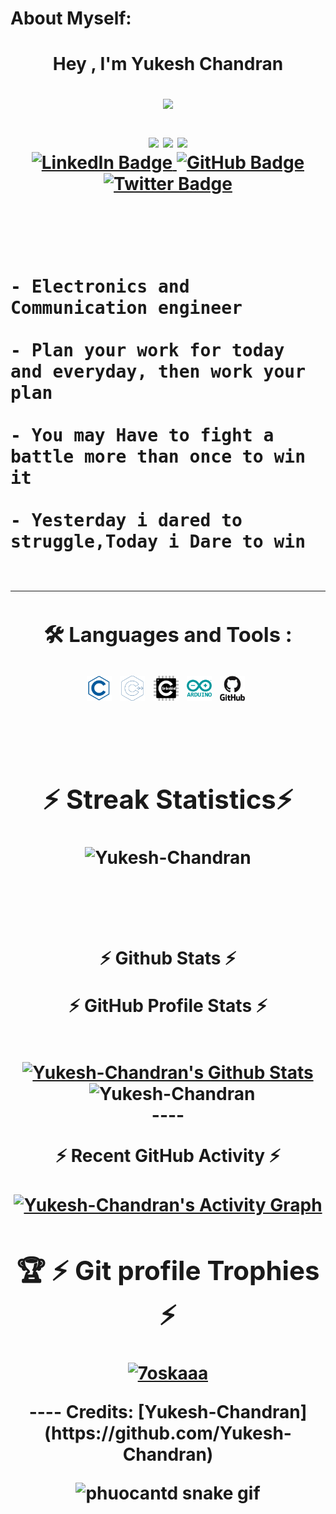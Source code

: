 # About Myself:


<h1 align="center">
  Hey
  , I'm Yukesh Chandran
 
 
  <p align="center">
  <a href="https://github.com/DenverCoder1/readme-typing-svg"><img src="https://readme-typing-svg.herokuapp.com?lines=Electronics+and+Communication+Engineer;Competitive+Programmer;good+at+problem+solving;Keep%20it%20simple%20,efficient&center=true&width=500&height=50"></a>
</p>
 
 
<div id="header" align="center">
<img src="https://media2.giphy.com/media/3o7aCTfyhYawdOXcFW/giphy.gif?cid=ecf05e47u2v4i03u6o1rvoxj7yxmef7r301tp546hc6hq5ul&rid=giphy.gif&ct=g" width="200"/>
  <img src="https://media4.giphy.com/media/26n7b7PjSOZJwVCmY/giphy.gif?cid=ecf05e477h47kuc7wpeyy2z4wxjdz3av15qpksh2e15ytab6&rid=giphy.gif&ct=g" width="200"/>
  <img src="https://media4.giphy.com/media/8j6RDZ9MqQVSYNTjKk/giphy.gif?cid=ecf05e47v34yz86ev5xwx0zsjp7e2e0a0cfrltsg6kuoq2l4&rid=giphy.gif&ct=g" width="200"/>
</div>


<div id="badges"align="center">
  <a href="https://www.linkedin.com/in/yukesh-chandran-3a8683245/">
    <img src="https://img.shields.io/badge/LinkedIn-blue?style=for-the-badge&logo=linkedin&logoColor=white" alt="LinkedIn Badge"/>
  </a>
  <a href="https://github.com/Yukesh-Chandran">
    <img src="https://img.shields.io/badge/GitHub-black?style=for-the-badge&logo=GitHub&logoColor=white" alt="GitHub Badge"/>
  </a>
  <a href=" https://twitter.com/YukeshChandran">
    <img src="https://img.shields.io/badge/Twitter-blue?style=for-the-badge&logo=twitter&logoColor=white" alt="Twitter Badge"/>
  </a>
<div id="badges"align="center">
<img src="https://komarev.com/ghpvc/?username=Yukesh-Chandran&style=round-round&color=green" alt=""/>
</div>

<p align="left">
  <samp>
    <br><br>
    - Electronics and Communication engineer
    <br><br>
    - Plan your work for today and everyday, then work your plan
    <br><br>
    - You may Have to fight a battle more than once to win it
    <br><br>
    - Yesterday i dared to struggle,Today i Dare to win
    <br><br>  
  </samp>
</p>

  ---

### :hammer_and_wrench: Languages and Tools :
  <img src="https://github.com/devicons/devicon/blob/master/icons/c/c-line.svg" title="C" alt="C" width="40" height="40"/>&nbsp;
  <img src="https://github.com/devicons/devicon/blob/master/icons/cplusplus/cplusplus-line.svg" title="C++" alt="C++" width="40" height="40"/>&nbsp;
  <img src="https://github.com/devicons/devicon/blob/master/icons/embeddedc/embeddedc-original-wordmark.svg" title="Embedded C" alt="C" width="40" height="40"/>&nbsp;
  <img src="https://github.com/devicons/devicon/blob/master/icons/arduino/arduino-original-wordmark.svg" title="Arduino" alt="Arduino" width="40" height="40"/>&nbsp;
  <img src="https://github.com/devicons/devicon/blob/master/icons/github/github-original-wordmark.svg" title="GitHub" alt="GitHub" width="40" height="40"/>&nbsp;
 
 
  <br>

## ⚡ Streak Statistics⚡
<p align="center"><img src="https://github-readme-streak-stats.herokuapp.com/?user=Yukesh-Chandran&theme=react" alt="Yukesh-Chandran" /></p>

<br>
<br>
   
   ⚡ Github Stats ⚡

  <summary><b> ⚡ GitHub Profile Stats ⚡</b></summary>
  <br/>
  <p align="center">
    <a href="https://github.com/anuraghazra/github-readme-stats"><img alt="Yukesh-Chandran's Github Stats" src="https://github-readme-stats.vercel.app/api?username=Yukesh-Chandran&show_icons=true&count_private=true&theme=react" height="177px"/></a>
<br/>
  &nbsp;
 <img src="https://github-readme-stats.vercel.app/api/top-langs?username=Yukesh-Chandran&langs_count=10&show_icons=true&locale=en&layout=compact&theme=react" alt="Yukesh-Chandran" height="192px"/>
  <br/>
    ----

  <summary><b>⚡ Recent GitHub Activity ⚡</b></summary>
  <br/>
   <a href="https://github.com/7oSkaaa"><img alt="Yukesh-Chandran's Activity Graph" src="https://activity-graph.herokuapp.com/graph?username=Yukesh-Chandran&custom_title=Yukesh-Chandran's%20Contribution%20Graph&theme=react" /></a>
  <br/>


## :trophy: ⚡ Git profile Trophies ⚡

<p align="center"> <a href="https://github.com/ryo-ma/github-profile-trophy"><img src="https://github-profile-trophy.vercel.app/?username=Yukesh-Chandran&layout=compact&theme=react" alt="7oskaaa" /></a> </p>
----
Credits: [Yukesh-Chandran](https://github.com/Yukesh-Chandran)

![phuocantd snake gif](https://media3.giphy.com/media/qgQUggAC3Pfv687qPC/giphy.gif?cid=790b7611e7d67941992b92550a274b3b991f2f6e4c270e84&rid=giphy.gif&ct=g)
